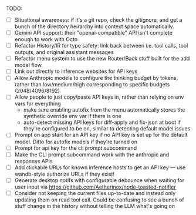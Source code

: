 TODO:

- [ ] Situational awareness: if it's a git repo, check the gitignore, and get a
  bunch of the directory heirarchy into context space automatically.
- [ ] Gemini API support: their "openai-compatible" API isn't complete enough
  to work with Octo
- [ ] Refactor History/IR for type safety: link back between i.e. tool calls,
  tool outputs, and original assistant messages
- [ ] Refactor menu system to use the new Router/Back stuff built for the add
  model flow.
- [ ] Link out directly to inference websites for API keys
- [ ] Allow Anthropic models to configure the thinking budget by tokens, rather
  than low/medium/high corresponding to specific budgets (2048/4096/8192)
- [ ] Allow people to just copy/paste API keys in, rather than relying on env
  vars for everything
  * make sure enabling autofix from the menu automatically stores the synthetic
    override env var if there is one
  * auto-detect missing API keys for diff-apply and fix-json at boot if they're
    configured to be on, similar to detecting default model issues
- [ ] Prompt on app start for an API key if no API key is set up for the
  default model. Ditto for autofix models if they're turned on
- [ ] Prompt for api key for the cli prompt subcommand
- [ ] Make the CLI prompt subcommand work with the anthropic and responses APIs
- [ ] Add clickable URLs for known inference hosts to get an API key — use
  wandb-style authorize URLs if they exist!
- [ ] Generate desktop notifs with configurable debounce when waiting for user
  input via https://github.com/Aetherinox/node-toasted-notifier
- [ ] Consider not keeping the current files up-to-date and instead only
  updating them on read tool call. Could be confusing to see a bunch of stuff
  change in the history without telling the LLM what's going on
